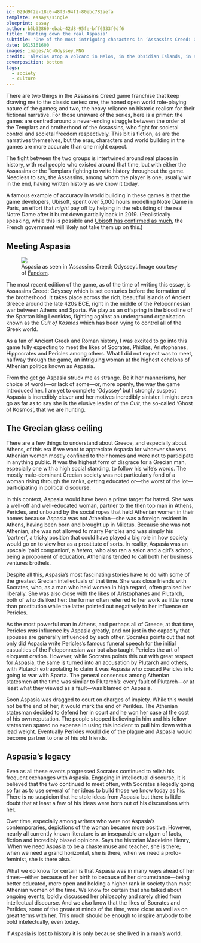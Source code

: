 ```yaml
---
id: 029d9f2e-18c0-48f3-94f1-80ebc782aefa
template: essays/single
blueprint: essay
author: b5b32860-ebab-42d8-95fe-bff6933f0df6
title: 'Hunting down the real Aspasia'
subtitle: 'One of the most intriguing characters in ‘Assassins Creed: Odyssey’ happens to be just as intriguing in real life.'
date: 1615161600
images: images/AC-Odyssey.PNG
credit: 'Alexios atop a volcano in Melos, in the Obsidian Islands, in a screenshot from Odyssey. Visible in the distance is Chora.'
coverposition: bottom
tags:
  - society
  - culture
---
```

There are two things in the Assassins Creed game franchise that keep drawing me to the classic series: one, the honed open world role-playing nature of the games; and two, the heavy reliance on historic realism for their fictional narrative. For those unaware of the series, here is a primer: the games are centred around a never-ending struggle between the order of the Templars and brotherhood of the Assassins, who fight for societal control and societal freedom respectively. This bit is fiction, as are the narratives themselves, but the eras, characters and world building in the games are more accurate than one might expect.

The fight between the two groups is intertwined around real places in history, with real people who existed around that time, but with either the Assassins or the Templars fighting to write history throughout the game. Needless to say, the Assassins, among whom the player is one, usually win in the end, having written history as we know it today.

A famous example of accuracy in world building in these games is that the game developers, Ubisoft, spent over 5,000 hours modelling Notre Dame in Paris, an effort that *might* pay off by helping in the rebuilding of the real Notre Dame after it burnt down partially back in 2019. (Realistically speaking, while this is possible and [Ubisoft has confirmed as much](https://www.businessinsider.in/tech/as-france-rebuilds-notre-dame-cathedral-the-french-studio-behind-assassins-creed-is-offering-up-its-over-5000-hours-of-research-on-the-800-year-old-monument/articleshow/68944661.cms), the French government will likely not take them up on this.)

## Meeting Aspasia

<figure class="float right"><img src="/images/aspasia-transparent.png"><figcaption>Aspasia as seen in ‘Assassins Creed: Odyssey’. Image courtesy of <a href="https://villains.fandom.com/wiki/Aspasia">Fandom</a>.</figure>

The most recent edition of the game, as of the time of writing this essay, is Assassins Creed: Odyssey which is set centuries before the formation of the brotherhood. It takes place across the rich, beautiful islands of Ancient Greece around the late 420s BCE, right in the middle of the Peloponnesian war between Athens and Sparta. We play as an offspring in the bloodline of the Spartan king Leonidas, fighting against an underground organisation known as the *Cult of Kosmos* which has been vying to control all of the Greek world.

As a fan of Ancient Greek and Roman history, I was excited to go into this game fully expecting to meet the likes of Socrates, Phidias, Aristophanes, Hippocrates and Pericles among others. What I did not expect was to meet, halfway through the game, an intriguing woman at the highest echelons of Athenian politics known as Aspasia.

From the get go Aspasia struck me as strange. Be it her mannerisms, her choice of words—or lack of some—or, more openly, the way the game introduced her. I am yet to complete ‘Odyssey’ but I strongly suspect Aspasia is incredibly clever and her motives incredibly sinister. I might even go as far as to say she is the elusive leader of the *Cult*, the so-called ‘Ghost of Kosmos’, that we are hunting.

## The Grecian glass ceiling

There are a few things to understand about Greece, and especially about Athens, of this era if we want to appreciate Aspasia for whoever she was. Athenian women mostly confined to their homes and were not to participate in anything public. It was the highest form of disgrace for a Grecian man, especially one with a high social standing, to follow his wife’s words. The mostly male-dominant Grecian society was not particularly fond of a woman rising through the ranks, getting educated or—the worst of the lot—participating in political discourse.

In this context, Aspasia would have been a prime target for hatred. She was a well-off and well-educated woman, partner to the then top man in Athens, Pericles, and unbound by the social ropes that held Athenian women in their homes because Aspasia was not Athenian—she was a foreign resident in Athens, having been born and brought up in Miletus. Because she was not Athenian, she was not allowed to marry Pericles and was simply his ‘partner’, a tricky position that could have played a big role in how society would go on to view her as a prostitute of sorts. In reality, Aspasia was an upscale ‘paid companion’, a *hetera*, who also ran a salon and a girl’s school, being a proponent of education. Athenians tended to call both her business ventures brothels.

Despite all this, Aspasia’s most fascinating stories have to do with some of the greatest Grecian intellectuals of that time. She was close friends with Socrates, who, as a man who held women in high regard, often praised her liberally. She was also close with the likes of Aristophanes and Plutarch, both of who disliked her: the former often referred to her work as little more than prostitution while the latter pointed out negatively to her influence on Pericles.

As the most powerful man in Athens, and perhaps all of Greece, at that time, Pericles *was* influence by Aspasia greatly, and not just in the capacity that spouses are generally influenced by each other. Socrates points out that not only did Aspasia write Pericles’s famous funeral speech for the initial casualties of the Peloponnesian war but also taught Pericles the art of eloquent oration. However, while Socrates points this out with great respect for Aspasia, the same is turned into an accusation by Plutarch and others, with Plutarch extrapolating to claim it was Aspasia who coaxed Pericles into going to war with Sparta. The general consensus among Athenian statesmen at the time was similar to Plutarch’s: every fault of Plutarch—or at least what they viewed as a fault—was blamed on Aspasia.

Soon Aspasia was dragged to court on charges of impiety. While this would not be the end of her, it would mark the end of Perikles. The Athenian statesman decided to defend her in court and he won her case at the cost of his own reputation. The people stopped believing in him and his fellow statesmen spared no expense in using this incident to pull him down with a lead weight. Eventually Perikles would die of the plague and Aspasia would become partner to one of his old friends.

## Aspasia’s legacy

Even as all these events progressed Socrates continued to relish his frequent exchanges with Aspasia. Engaging in intellectual discourse, it is believed that the two continued to meet often, with Socrates allegedly going so far as to use several of her ideas to build those we know today as his. There is no suspicion that he stole ideas from Aspasia but there is little doubt that at least a few of his ideas were born out of his discussions with her.

Over time, especially among writers who were not Aspasia’s contemporaries, depictions of the woman became more positive. However, nearly all currently known literature is an inseparable amalgam of facts, fiction and incredibly biased opinions. Says the historian Madeleine Henry, ‘When we need Aspasia to be a chaste muse and teacher, she is there; when we need a grand horizontal, she is there, when we need a proto-feminist, she is there also.’

What we do know for certain is that Aspasia was in many ways ahead of her times—either because of her birth to because of her circumstance—being better educated, more open and holding a higher rank in society than most Athenian women of the time. We know for certain that she talked about ongoing events, boldly discussed her philosophy and rarely shied from intellectual discourse. And we also know that the likes of Socrates and Perikles, some of the greatest minds of the time, were close as well as on great terms with her. This much should be enough to inspire anybody to be bold intelectually, even today.

If Aspasia is lost to history it is only because she lived in a man’s world.
